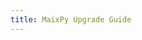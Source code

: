 ```yaml
---
title: MaixPy Upgrade Guide
---
```


<script>
    var url_language = "zh";

    if (navigator.language.indexOf("zh") === -1) {
        url_language = "en";
    }

    var basePath = window.location.pathname.startsWith("/maixpy") ? "/maixpy/doc/" : "/doc/";

    location.href = window.location.origin + basePath + url_language + "/basic/upgrade.html";
</script>